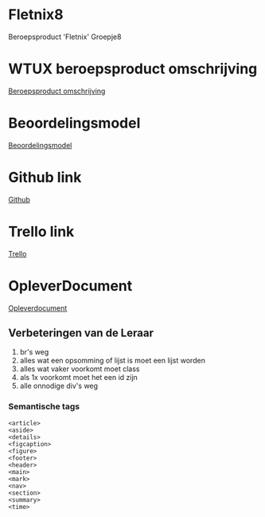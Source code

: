 # Fletnix8
Beroepsproduct 'Fletnix' Groepje8

# WTUX beroepsproduct omschrijving
[Beroepsproduct omschrijving](https://hanaim-webtech.github.io/webtech/UX/beroepsproduct_UX.html)

# Beoordelingsmodel
[Beoordelingsmodel](https://isas.han.nl/Default.aspx?F=BekijkProtocol&Eigenaar=AIM&OWE=WTUX&Toets=BP_WTUX&Jaar=2020&Nr=8)

# Github link
[Github](https://github.com/Groepje-8/Fletnix8)

# Trello link
[Trello](https://trello.com/b/FPOyRvxq/fletnix)

# OpleverDocument
[Opleverdocument](https://onedrive.live.com/view.aspx?resid=1C3ECD607C98C336!9079&ithint=file%2cdocx&authkey=!AEQO2UnNbCqpmSw)

## Verbeteringen van de Leraar
1. br's weg
1. alles wat een opsomming of lijst is moet een lijst worden
1. alles wat vaker voorkomt moet class
1. als 1x voorkomt moet het een id zijn
1. alle onnodige div's weg


### Semantische tags

    <article>
    <aside>
    <details>
    <figcaption>
    <figure>
    <footer>
    <header>
    <main>
    <mark>
    <nav>
    <section>
    <summary>
    <time>
